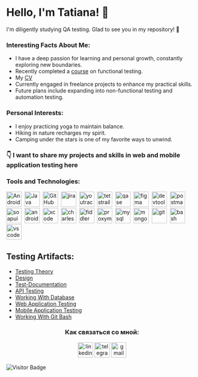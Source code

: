 #  Hello, I'm Tatiana! 👋

I'm diligently studying QA testing. Glad to see you in my repository! 🚀

 ### Interesting Facts About Me:
- I have a deep passion for learning and personal growth, constantly exploring new boundaries.
- Recently completed a [course](https://rusau.net/) on functional testing.
-  My <a href="https://docs.google.com/document/d/1x7ViL3k79flXLmHT6X5p_lw1ttCKr2axWFybfKiE72I/edit">CV</a>
- Currently engaged in freelance projects to enhance my practical skills.
- Future plans include expanding into non-functional testing and automation testing.

### Personal Interests:
- I enjoy practicing yoga to maintain balance.
- Hiking in nature recharges my spirit.
- Camping under the stars is one of my favorite ways to unwind.

### 👇 I want to share my projects and skills in web and mobile application testing here

### Tools and Technologies:
<div>
  <img src="https://cdn.jsdelivr.net/gh/devicons/devicon/icons/android/android-original.svg" title="Android" alt="Android" width="40" height="40"/>&nbsp;
  <img src="https://cdn.jsdelivr.net/gh/devicons/devicon/icons/java/java-original.svg" title="Java" alt="Java" width="40" height="40"/>&nbsp;
  <img src="https://cdn.jsdelivr.net/gh/devicons/devicon/icons/github/github-original.svg" title="GitHub" alt="GitHub" width="40" height="40"/>&nbsp;
  <img src="https://cdn.jsdelivr.net/gh/devicons/devicon/icons/jira/jira-original.svg" title="jira" alt="jira" width="40" height="40"/>&nbsp
  <img src="https://upload.wikimedia.org/wikipedia/commons/thumb/8/8d/YouTrack_Icon.svg/1024px-YouTrack_Icon.svg.png?20200803082248" title="youtrack" alt="youtrack" width="40" height="40"/>&nbsp
  <img src="https://codahosted.io/packs/21236/unversioned/assets/LOGO/ba1091c59bab89cd2fd0f289622731fe16113d7b00905abe64759c313a4b73b76c1b0426076ed76cb74752234c734131df46992d5b8b48fc13e264240e4f7119f736cfeb64df36ded54b5cbf6198b9cadedf18dd0cac5c7dbcd16e6336c29363cd1292ba" title="testrail" alt="tetstrail" width="40" height="40"/>&nbsp
  <img src="https://luna1.co/eb0187.png" title="qase" alt="qase" width="40" height="40"/>&nbsp
  <img src="https://cdn.jsdelivr.net/gh/devicons/devicon/icons/figma/figma-original.svg" title="figma" alt="figma" width="40" height="40"/>&nbsp
  <img src="https://d33wubrfki0l68.cloudfront.net/38b5c953a4667366685d55db55d057c86db1fc54/a0fdc/static/acae6b24d940347661ca901ea07f47c1/chrome-dev-logo-icon.png" title="devtools" alt="devtools" width="40" height="40"/>&nbsp
  <img src="https://seeklogo.com/images/P/postman-logo-0087CA0D15-seeklogo.com.png" title="postman" alt="postman" width="40" height="40"/>&nbsp
  <img src="https://static0.smartbear.co/smartbearbrand/media/images/home/soapui-icon.svg" title="soapui" alt="soapui" width="40" height="40"/>&nbsp
  <img src="https://cdn.jsdelivr.net/gh/devicons/devicon/icons/androidstudio/androidstudio-original.svg" title="android-studio" alt="android-studio" width="40" height="40"/>&nbsp
  <img src="https://cdn.jsdelivr.net/gh/devicons/devicon/icons/xcode/xcode-original.svg" title="xcode" alt="xcode" width="40" height="40"/>&nbsp
  <img src="https://cdn.icon-icons.com/icons2/3053/PNG/512/charles_proxy_macos_bigsur_icon_190302.png" title="charles-proxy" alt="charles-proxy" width="40" height="40"/>&nbsp
  <img src="https://www.megaleechers.com/storage/Fiddler-Everywhere-Icon.png" title="fiddler" alt="fiddler" width="40" height="40"/>&nbsp
  <img src="https://pbs.twimg.com/profile_images/1589614420766126080/slAIVDtr_400x400.jpg" title="proxyman" alt="proxyman" width="40" height="40"/>&nbsp
  <img src="https://cdn.jsdelivr.net/gh/devicons/devicon/icons/mysql/mysql-original.svg" title="mysql" alt="mysql" width="40" height="40"/>&nbsp
  <img src="https://cdn.jsdelivr.net/gh/devicons/devicon/icons/mongodb/mongodb-original.svg" title="mongodb" alt="mongodb" width="40" height="40"/>&nbsp
  <img src="https://cdn.jsdelivr.net/gh/devicons/devicon/icons/git/git-original.svg" title="git" alt="git" width="40" height="40"/>&nbsp
  <img src="https://upload.wikimedia.org/wikipedia/commons/thumb/4/4b/Bash_Logo_Colored.svg/1024px-Bash_Logo_Colored.svg.png?20180723054350" title="bash" alt="bash" width="40" height="40"/>&nbsp
  <img src="https://cdn.jsdelivr.net/gh/devicons/devicon/icons/vscode/vscode-original.svg" title="vscode" alt="vscode" width="40" height="40"/>&nbsp
</div>

## Testing Artifacts:

- <a href="https://github.com/WilborneT/Theory/blob/main/README.md"> Testing Theory </a>
- <a href="https://github.com/WilborneT/Design/blob/main/README.md"> Design </a>
- <a href="https://github.com/WilborneT/Test-Documentation/blob/main/README.md"> Test-Documentation </a>
- <a href="https://github.com/WilborneT/API"> API Testing </a>
- <a href="https://github.com/WilborneT/Database/blob/main/README.md"> Working With Database </a>
- <a href="https://github.com/WilborneT/Web/blob/main/README.md"> Web Application Testing </a>
- <a href="https://github.com/WilborneT/Mobile/blob/main/README.md"> Mobile Application Testing </a>
- <a href="https://github.com/WilborneT/git_bash/blob/main/README.md"> Working With Git Bash </a>


</p>
<h3 align="center"> Как связаться со мной: </h3>
<p align="center">
<a href= "https://www.linkedin.com/in/tatiana-ruslanova-0b9220223/"><img src="https://cdn-icons-png.flaticon.com/512/2504/2504799.png" width="40" height="40" alt="linkedin"/></a>
<a href= "https://t.me/T_W_7_24"><img src="https://cdn-icons-png.flaticon.com/512/2111/2111646.png" width="40" height="40" alt="telegram"/></a>
<a href= "mailto:tatianawilborne@gmail.com"><img src="https://img.icons8.com/?size=512&id=P7UIlhbpWzZm&format=png" width="40" height="40" alt="gmail"/></a>
</p>




![Visitor Badge](https://visitor-badge.laobi.icu/badge?page_id=your-github-username.your-github-username)
